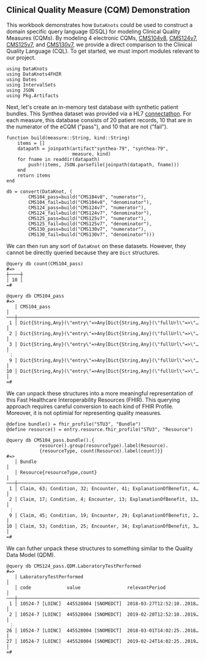 ## Clinical Quality Measure (CQM) Demonstration

This workbook demonstrates how `DataKnots` could be used to construct a
domain specific query language (DSQL) for modeling Clinical Quality
Measures (CQMs). By modeling 4 electronic CQMs, [CMS104v8](
https://ecqi.healthit.gov/sites/default/files/ecqm/measures/CMS104v8.html),
[CMS124v7](
https://ecqi.healthit.gov/sites/default/files/ecqm/measures/CMS124v7.html),
[CMS125v7](
https://ecqi.healthit.gov/sites/default/files/ecqm/measures/CMS125v7.html),
and [CMS130v7](
https://ecqi.healthit.gov/sites/default/files/ecqm/measures/CMS130v7.html),
we provide a direct comparison to the Clinical Quality Language (CQL).
To get started, we must import modules relevant to our project.

    using DataKnots
    using DataKnots4FHIR
    using Dates
    using IntervalSets
    using JSON
    using Pkg.Artifacts

Next, let's create an in-memory test database with synthetic patient
bundles. This Synthea dataset was provided via a HL7 [connectathon](
https://github.com/DBCG/connectathon/tree/master/fhir3/supplemental-tests).
For each measure, this database consists of 20 patient records, 10 that
are in the numerator of the eCQM ("pass"), and 10 that are not ("fail").

    function build(measure::String, kind::String)
        items = []
        datapath = joinpath(artifact"synthea-79", "synthea-79",
                            measure, kind)
        for fname in readdir(datapath)
            push!(items, JSON.parsefile(joinpath(datapath, fname)))
        end
        return items
    end

    db = convert(DataKnot, (
            CMS104_pass=build("CMS104v8", "numerator"),
            CMS104_fail=build("CMS104v8", "denominator"),
            CMS124_pass=build("CMS124v7", "numerator"),
            CMS124_fail=build("CMS124v7", "denominator"),
            CMS125_pass=build("CMS125v7", "numerator"),
            CMS125_fail=build("CMS125v7", "denominator"),
            CMS130_pass=build("CMS130v7", "numerator"),
            CMS130_fail=build("CMS130v7", "denominator")))

We can then run any sort of `DataKnot` on these datasets. However, they
cannot be directly queried because they are `Dict` structures.

    @query db count(CMS104_pass)
    #=>
    ┼────┼
    │ 10 │
    =#

    @query db CMS104_pass
    #=>
       │ CMS104_pass                                                      │
    ───┼──────────────────────────────────────────────────────────────────┼
     1 │ Dict{String,Any}(\"entry\"=>Any[Dict{String,Any}(\"fullUrl\"=>\"…│
     2 │ Dict{String,Any}(\"entry\"=>Any[Dict{String,Any}(\"fullUrl\"=>\"…│
     3 │ Dict{String,Any}(\"entry\"=>Any[Dict{String,Any}(\"fullUrl\"=>\"…│
     ⋮
     9 │ Dict{String,Any}(\"entry\"=>Any[Dict{String,Any}(\"fullUrl\"=>\"…│
    10 │ Dict{String,Any}(\"entry\"=>Any[Dict{String,Any}(\"fullUrl\"=>\"…│
    =#

We can unpack these structures into a more meaningful representation of
this Fast Healthcare Interoperability Resources (FHIR). This querying
approach requires careful conversion to each kind of FHIR Profile.
Moreover, it is not optimial for representing quality measures.

    @define bundle() = fhir_profile("STU3", "Bundle")
    @define resource() = entry.resource.fhir_profile("STU3", "Resource")

    @query db CMS104_pass.bundle().{
                resource().group(resourceType).label(Resource).
                {resourceType, count(Resource).label(count)}}
    #=>
       │ Bundle                                                           │
       │ Resource{resourceType,count}                                     │
    ───┼──────────────────────────────────────────────────────────────────┼
     1 │ Claim, 63; Condition, 32; Encounter, 41; ExplanationOfBenefit, 4…│
     2 │ Claim, 17; Condition, 4; Encounter, 13; ExplanationOfBenefit, 13…│
     ⋮
     9 │ Claim, 45; Condition, 19; Encounter, 29; ExplanationOfBenefit, 2…│
    10 │ Claim, 53; Condition, 25; Encounter, 34; ExplanationOfBenefit, 3…│
    =#

We can futher unpack these structures to something similar to the
Quality Data Model (QDM).

    @query db CMS124_pass.QDM.LaboratoryTestPerformed
    #=>
       │ LaboratoryTestPerformed                                          │
       │ code             value                 relevantPeriod            │
    ───┼──────────────────────────────────────────────────────────────────┼
     1 │ 10524-7 [LOINC]  445528004 [SNOMEDCT]  2018-03-27T12:52:10..2018…│
     2 │ 10524-7 [LOINC]  445528004 [SNOMEDCT]  2019-02-20T12:52:10..2019…│
     ⋮
    26 │ 10524-7 [LOINC]  445528004 [SNOMEDCT]  2018-03-01T14:02:25..2018…│
    27 │ 10524-7 [LOINC]  445528004 [SNOMEDCT]  2019-02-24T14:02:25..2019…│
    =#
